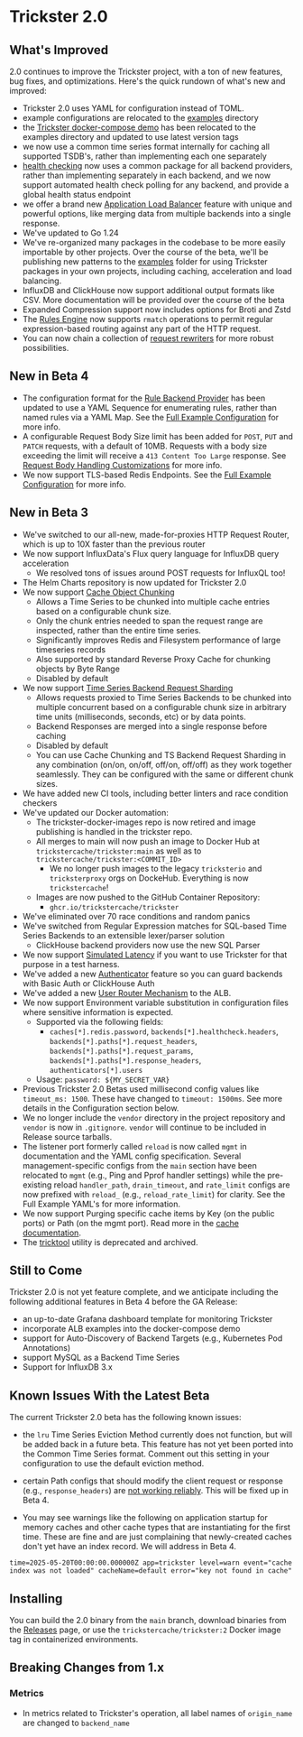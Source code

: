 # Trickster 2.0

## What's Improved

2.0 continues to improve the Trickster project, with a ton of new features, bug fixes, and optimizations. Here's the quick rundown of what's new and improved:

- Trickster 2.0 uses YAML for configuration instead of TOML.
- example configurations are relocated to the [examples](../examples/conf) directory
- the [Trickster docker-compose demo](../examples/docker-compose) has been relocated to the examples directory and updated to use latest version tags
- we now use a common time series format internally for caching all supported TSDB's, rather than implementing each one separately
- [health checking](./health.md) now uses a common package for all backend providers, rather than implementing separately in each backend, and we now support automated health check polling for any backend, and provide a global health status endpoint
- we offer a brand new [Application Load Balancer](./alb.md) feature with unique and powerful options, like merging data from multiple backends into a single response.
- We've updated to Go 1.24
- We've re-organized many packages in the codebase to be more easily importable by other projects. Over the course of the beta, we'll be publishing new patterns to the [examples](../examples/) folder for using Trickster packages in your own projects, including caching, acceleration and load balancing.
- InfluxDB and ClickHouse now support additional output formats like CSV. More documentation will be provided over the course of the beta
- Expanded Compression support now includes options for Broti and Zstd
- The [Rules Engine](./rule.md) now supports `rmatch` operations to permit regular expression-based routing against any part of the HTTP request.
- You can now chain a collection of [request rewriters](./request_rewriters.md) for more robust possibilities.

## New in Beta 4
- The configuration format for the [Rule Backend Provider](./rule.md) has been updated to use a YAML Sequence for enumerating rules, rather than named rules via a YAML Map. See the [Full Example Configuration](../examples/conf/example.full.yaml) for more info.
- A configurable Request Body Size limit has been added for `POST`, `PUT` and `PATCH` requests, with a default of 10MB. Requests with a body size exceeding the limit will receive a `413 Content Too Large` response. See [Request Body Handling Customizations](./body.md) for more info.
- We now support TLS-based Redis Endpoints. See the [Full Example Configuration](../examples/conf/example.full.yaml) for more info.

## New in Beta 3
- We've switched to our all-new, made-for-proxies HTTP Request Router, which is up to 10X faster than the previous router
- We now support InfluxData's Flux query language for InfluxDB query acceleration
  - We resolved tons of issues around POST requests for InfluxQL too!
- The Helm Charts repository is now updated for Trickster 2.0
- We now support [Cache Object Chunking](./chunked_caching.md)
  - Allows a Time Series to be chunked into multiple cache entries based on a configurable chunk size.
  - Only the chunk entries needed to span the request range are inspected, rather than the entire time series.
  - Significantly improves Redis and Filesystem performance of large timeseries records
  - Also supported by standard Reverse Proxy Cache for chunking objects by Byte Range
  - Disabled by default
- We now support [Time Series Backend Request Sharding](./timeseries_sharding.md)
  - Allows requests proxied to Time Series Backends to be chunked into multiple concurrent based on a configurable chunk size in arbitrary time units (milliseconds, seconds, etc) or by data points.
  - Backend Responses are merged into a single response before caching
  - Disabled by default
  - You can use Cache Chunking and TS Backend Request Sharding in any combination (on/on, on/off, off/on, off/off) as they work together seamlessly. They can be configured with the same or different chunk sizes.
- We have added new CI tools, including better linters and race condition checkers
- We've updated our Docker automation:
  - The trickster-docker-images repo is now retired and image publishing is handled in the trickster repo.
  - All merges to main will now push an image to Docker Hub at `trickstercache/trickster:main` as well as to `trickstercache/trickster:<COMMIT_ID>`
    - We no longer push images to the legacy `tricksterio` and `tricksterproxy` orgs on DockeHub. Everything is now `trickstercache`!
  - Images are now pushed to the GitHub Container Repository:
    - `ghcr.io/trickstercache/trickster`
- We've eliminated over 70 race conditions and random panics
- We've switched from Regular Expression matches for SQL-based Time Series Backends to an extensible lexer/parser solution
  - ClickHouse backend providers now use the new SQL Parser
- We now support [Simulated Latency](./simulated-latency.md) if you want to use Trickster for that purpose in a test harness.
- We've added a new [Authenticator](authenticator.md) feature so you can guard backends with Basic Auth or ClickHouse Auth
- We've added a new [User Router Mechanism](alb.md) to the ALB.
- We now support Environment variable substitution in configuration files where sensitive information is expected.
  - Supported via the following fields:
    - `caches[*].redis.password`, `backends[*].healthcheck.headers`, `backends[*].paths[*].request_headers`, `backends[*].paths[*].request_params`, `backends[*].paths[*].response_headers`, `authenticators[*].users`
  - Usage: `password: ${MY_SECRET_VAR}`
- Previous Trickster 2.0 Betas used millisecond config values like `timeout_ms: 1500`. These have changed to `timeout: 1500ms`. See more details in the Configuration section below.
- We no longer include the `vendor` directory in the project repository and `vendor` is now in `.gitignore`. `vendor` will continue to be included in Release source tarballs.
- The listener port formerly called `reload` is now called `mgmt` in documentation and the YAML config specification. Several management-specific configs from the `main` section have been relocated to `mgmt` (e.g., Ping and Pprof handler settings) while the pre-existing reload `handler_path`, `drain_timeout`, and `rate_limit` configs are now prefixed with `reload_` (e.g., `reload_rate_limit`) for clarity. See the Full Example YAML's for more information.
- We now support Purging specific cache items by Key (on the public ports) or Path (on the mgmt port). Read more in the [cache documentation](./caches.md).
- The [tricktool](https://github.com/trickstercache/tricktool) utility is deprecated and archived.

## Still to Come

Trickster 2.0 is not yet feature complete, and we anticipate including the following additional features in Beta 4 before the GA Release:
- an up-to-date Grafana dashboard template for monitoring Trickster
- incorporate ALB examples into the docker-compose demo
- support for Auto-Discovery of Backend Targets (e.g., Kubernetes Pod Annotations)
- support MySQL as a Backend Time Series
- Support for InfluxDB 3.x

## Known Issues With the Latest Beta

The current Trickster 2.0 beta has the following known issues:

- the `lru` Time Series Eviction Method currently does not function, but will be added back in a future beta. This feature has not yet been ported into the Common Time Series format. Comment out this setting in your configuration to use the default eviction method.

- certain Path configs that should modify the client request or response (e.g., `response_headers`) are [not working reliably](https://github.com/trickstercache/trickster/issues/671). This will be fixed up in Beta 4.

- You may see warnings like the following on application startup for memory caches and other cache types that are instantiating for the first time. These are fine and are just complaining that newly-created caches don't yet have an index record. We will address in Beta 4.

```
time=2025-05-20T00:00:00.000000Z app=trickster level=warn event="cache index was not loaded" cacheName=default error="key not found in cache"
```

## Installing

You can build the 2.0 binary from the `main` branch, download binaries from the [Releases](http://github.com/trickstercache/trickster/releases) page, or use the `trickstercache/trickster:2` Docker image tag in containerized environments.

## Breaking Changes from 1.x

### Metrics

- In metrics related to Trickster's operation, all label names of `origin_name` are changed to `backend_name`
